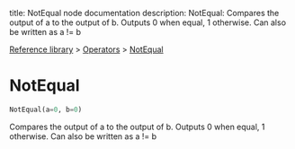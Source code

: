 title: NotEqual node documentation
description: NotEqual: Compares the output of a to the output of b. Outputs 0 when equal, 1 otherwise. Can also be written as a != b

[Reference library](../../index.md) > [Operators](../index.md) > [NotEqual](index.md)

# NotEqual

```python
NotEqual(a=0, b=0)
```

Compares the output of a to the output of b. Outputs 0 when equal, 1 otherwise. Can also be written as a != b


